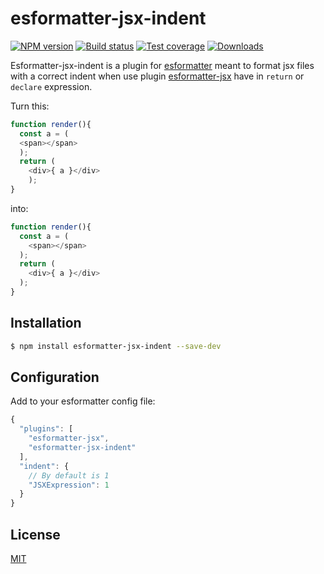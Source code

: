 # esformatter-jsx-indent

[![NPM version](https://img.shields.io/npm/v/esformatter-jsx-indent.svg?style=flat-square)](https://www.npmjs.com/package/esformatter-jsx-indent)
[![Build status](https://img.shields.io/travis/wenjunxiao/esformatter-jsx-indent.svg?style=flat-square)](https://travis-ci.org/wenjunxiao/esformatter-jsx-indent)
[![Test coverage](https://img.shields.io/coveralls/wenjunxiao/esformatter-jsx-indent.svg?style=flat-square)](https://coveralls.io/github/wenjunxiao/esformatter-jsx-indent)
[![Downloads](http://img.shields.io/npm/dm/esformatter-jsx-indent.svg?style=flat-square)](https://npmjs.org/package/esformatter-jsx-indent)

  Esformatter-jsx-indent is a plugin for 
  [esformatter](https://github.com/millermedeiros/esformatter) 
  meant to format jsx files with a correct indent when use plugin
  [esformatter-jsx](https://github.com/royriojas/esformatter-jsx) 
  have  in `return` or `declare` expression.

  Turn this:
```js
function render(){
  const a = (
  <span></span>
  );
  return (
    <div>{ a }</div>
    );
}
```
  into:
```js
function render(){
  const a = (
    <span></span>
  );
  return (
    <div>{ a }</div>
  );
}
```

## Installation

```bash
$ npm install esformatter-jsx-indent --save-dev
```

## Configuration

  Add to your esformatter config file:
```javascript
{
  "plugins": [
    "esformatter-jsx",
    "esformatter-jsx-indent"
  ],
  "indent": {
    // By default is 1
    "JSXExpression": 1
  }
}
```

## License

  [MIT](./LICENSE)